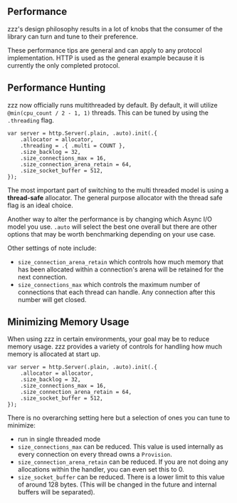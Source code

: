## Performance
zzz's design philosophy results in a lot of knobs that the consumer of the library can turn and tune to their preference.

These performance tips are general and can apply to any protocol implementation. HTTP is used as the general example because it is currently the only completed protocol.

## Performance Hunting
zzz now officially runs multithreaded by default. By default, it will utilize `@min(cpu_count / 2 - 1, 1)` threads. This can be tuned by using the `.threading` flag.

```zig
var server = http.Server(.plain, .auto).init(.{
    .allocator = allocator,
    .threading = .{ .multi = COUNT },
    .size_backlog = 32,
    .size_connections_max = 16,
    .size_connection_arena_retain = 64,
    .size_socket_buffer = 512,
});
```

The most important part of switching to the multi threaded model is using a **thread-safe** allocator. The general purpose allocator with the thread safe flag is an ideal choice.

Another way to alter the performance is by changing which Async I/O model you use. `.auto` will select the best one overall but there are other options that may be worth benchmarking
depending on your use case.

Other settings of note include:
- `size_connection_arena_retain` which controls how much memory that has been allocated within a connection's arena will be retained for the next connection.
- `size_connections_max` which controls the maximum number of connections that each thread can handle.  Any connection after this number will get closed.

## Minimizing Memory Usage
When using zzz in certain environments, your goal may be to reduce memory usage. zzz provides a variety of controls for handling how much memory is allocated at start up.

```zig
var server = http.Server(.plain, .auto).init(.{
    .allocator = allocator,
    .size_backlog = 32,
    .size_connections_max = 16,
    .size_connection_arena_retain = 64,
    .size_socket_buffer = 512,
});
```

There is no overarching setting here but a selection of ones you can tune to minimize:
- run in single threaded mode
- `size_connections_max` can be reduced. This value is used internally as every connection on every thread owns a `Provision`.
- `size_connection_arena_retain` can be reduced. If you are not doing any allocations within the handler, you can even set this to 0.
- `size_socket_buffer` can be reduced. There is a lower limit to this value of around 128 bytes. (This will be changed in the future and internal buffers will be separated).


